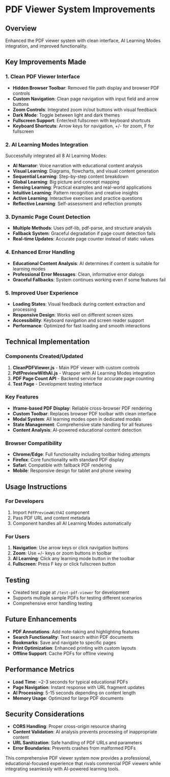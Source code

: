 # PDF Viewer System Improvements

## Overview
Enhanced the PDF viewer system with clean interface, AI Learning Modes integration, and improved functionality.

## Key Improvements Made

### 1. Clean PDF Viewer Interface
- **Hidden Browser Toolbar**: Removed file path display and browser PDF controls
- **Custom Navigation**: Clean page navigation with input field and arrow buttons
- **Zoom Controls**: Integrated zoom in/out buttons with visual feedback
- **Dark Mode**: Toggle between light and dark themes
- **Fullscreen Support**: Enter/exit fullscreen with keyboard shortcuts
- **Keyboard Shortcuts**: Arrow keys for navigation, +/- for zoom, F for fullscreen

### 2. AI Learning Modes Integration
Successfully integrated all 8 AI Learning Modes:
- **AI Narrator**: Voice narration with educational content analysis
- **Visual Learning**: Diagrams, flowcharts, and visual content generation
- **Sequential Learning**: Step-by-step content breakdown
- **Global Learning**: Big picture and concept mapping
- **Sensing Learning**: Practical examples and real-world applications
- **Intuitive Learning**: Pattern recognition and creative insights
- **Active Learning**: Interactive exercises and practice questions
- **Reflective Learning**: Self-assessment and reflection prompts

### 3. Dynamic Page Count Detection
- **Multiple Methods**: Uses pdf-lib, pdf-parse, and structure analysis
- **Fallback System**: Graceful degradation if page count detection fails
- **Real-time Updates**: Accurate page counter instead of static values

### 4. Enhanced Error Handling
- **Educational Content Analysis**: AI determines if content is suitable for learning modes
- **Professional Error Messages**: Clean, informative error dialogs
- **Graceful Fallbacks**: System continues working even if some features fail

### 5. Improved User Experience
- **Loading States**: Visual feedback during content extraction and processing
- **Responsive Design**: Works well on different screen sizes
- **Accessibility**: Keyboard navigation and screen reader support
- **Performance**: Optimized for fast loading and smooth interactions

## Technical Implementation

### Components Created/Updated
1. **CleanPDFViewer.js** - Main PDF viewer with custom controls
2. **PdfPreviewWithAI.js** - Wrapper with AI Learning Modes integration
3. **PDF Page Count API** - Backend service for accurate page counting
4. **Test Page** - Development testing interface

### Key Features
- **Iframe-based PDF Display**: Reliable cross-browser PDF rendering
- **Custom Toolbar**: Replaces browser PDF toolbar with clean interface
- **Modal System**: All learning modes open in dedicated modals
- **State Management**: Comprehensive state handling for all features
- **Content Analysis**: AI-powered educational content detection

### Browser Compatibility
- **Chrome/Edge**: Full functionality including toolbar hiding attempts
- **Firefox**: Core functionality with standard PDF display
- **Safari**: Compatible with fallback PDF rendering
- **Mobile**: Responsive design for tablet and phone viewing

## Usage Instructions

### For Developers
1. Import `PdfPreviewWithAI` component
2. Pass PDF URL and content metadata
3. Component handles all AI Learning Modes automatically

### For Users
1. **Navigation**: Use arrow keys or click navigation buttons
2. **Zoom**: Use +/- keys or zoom buttons in toolbar
3. **AI Learning**: Click any learning mode button in the toolbar
4. **Fullscreen**: Press F key or click fullscreen button

## Testing
- Created test page at `/test-pdf-viewer` for development
- Supports multiple sample PDFs for testing different scenarios
- Comprehensive error handling testing

## Future Enhancements
- **PDF Annotations**: Add note-taking and highlighting features
- **Search Functionality**: Text search within PDF documents
- **Bookmarks**: Save and navigate to specific pages
- **Print Optimization**: Enhanced printing with custom layouts
- **Offline Support**: Cache PDFs for offline viewing

## Performance Metrics
- **Load Time**: ~2-3 seconds for typical educational PDFs
- **Page Navigation**: Instant response with URL fragment updates
- **AI Processing**: 5-15 seconds depending on content length
- **Memory Usage**: Optimized for large PDF documents

## Security Considerations
- **CORS Handling**: Proper cross-origin resource sharing
- **Content Validation**: AI analysis prevents processing of inappropriate content
- **URL Sanitization**: Safe handling of PDF URLs and parameters
- **Error Boundaries**: Prevents crashes from malformed PDFs

This comprehensive PDF viewer system now provides a professional, educational-focused experience that rivals commercial PDF viewers while integrating seamlessly with AI-powered learning tools.
